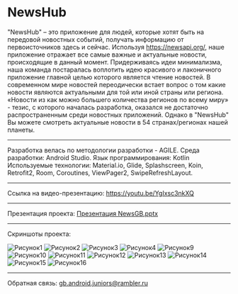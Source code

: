 # NewsHub
"NewsHub" – это приложение для людей, которые хотят быть на передовой новостных событий, получать информацию от первоисточников здесь и сейчас. 
Используя https://newsapi.org/, наше приложение отражает все самые важные и актуальные новости, происходящие в данный момент. 
Придерживаясь идеи минимализма, наша команда постаралась воплотить идею красивого и лаконичного приложение главной целью которого является чтение новостей.
В современном мире новостей переодически встает вопрос о том какие новости являются актуальными для той или иной страны или региона. 
«Новости из как можно большего количества регионов по всему миру» - тезис, с которого началась разработка, оказался не достаточно распространенным 
среди новостных приложений. 
Однако в "NewsHub" Вы можете смотреть актуальные новости в 54 странах/регионах нашей планеты.
______________________________________________________________________________________________________________________________________________________________

Разработка велась по методологии разработки - AGILE.
Среда разработки:  Android Studio.
Язык программирования: Kotlin 
Используемые технологии:
Material.io, Glide, Splashscreen, Koin, Retrofit2, Room, Coroutines, ViewPager2, SwipeRefreshLayout.
______________________________________________________________________________________________________________________________________________________________

Ссылка на видео-презентацию:
https://youtu.be/YgIxsc3nkXQ
______________________________________________________________________________________________________________________________________________________________

Презентация проекта:
[Презентация NewsGB.pptx](https://github.com/gb-android-juniors/NewsGB/files/9301659/NewsGB.pptx)
______________________________________________________________________________________________________________________________________________________________
Скриншоты проекта:


![Рисунок1](https://user-images.githubusercontent.com/70439386/183954411-d9577b2e-6629-4eb3-9a56-d34ac6f75dfd.jpg)
![Рисунок2](https://user-images.githubusercontent.com/70439386/183955155-39e36907-8038-4cab-943a-008861893152.jpg)
![Рисунок3](https://user-images.githubusercontent.com/70439386/183958267-71b7370c-3484-40b5-8a8f-2332e5369cc3.jpg)
![Рисунок4](https://user-images.githubusercontent.com/70439386/183955807-df4aeeaf-4ad9-4a7d-8784-aaacaf5236f6.jpg)
![Рисунок9](https://user-images.githubusercontent.com/70439386/183956662-0fabcd2a-10e3-4773-8130-27a0b32ef761.jpg)
![Рисунок10](https://user-images.githubusercontent.com/70439386/183956823-9fc66683-83a8-40ba-8c48-0fb2ecfada4c.jpg)
![Рисунок11](https://user-images.githubusercontent.com/70439386/183956929-5c994e34-2060-485f-8403-be5412eab0de.jpg)
![Рисунок12](https://user-images.githubusercontent.com/70439386/183958391-12cd74c1-7096-45bc-a284-c1fcb4986b13.jpg)
![Рисунок13](https://user-images.githubusercontent.com/70439386/183957403-cad57ebc-6818-4516-9f79-9a4684373a4b.jpg)
![Рисунок14](https://user-images.githubusercontent.com/70439386/183957466-d1a924c2-dc3d-42a8-84b4-aca44e7c3147.jpg)
![Рисунок15](https://user-images.githubusercontent.com/70439386/183957523-080fa63c-7844-4525-97ec-e931b9ca242e.jpg)
![Рисунок16](https://user-images.githubusercontent.com/70439386/183957592-311653cc-d18f-4040-81d5-1c1856b1d885.jpg)

______________________________________________________________________________________________________________________________________________________________
Обратная связь: gb.android.juniors@rambler.ru
